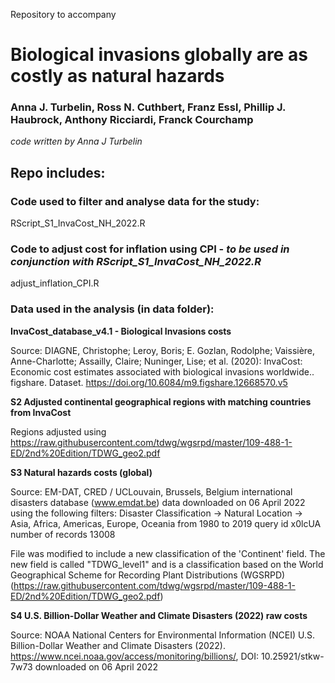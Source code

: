 Repository to accompany

# **Biological invasions globally are as costly as natural hazards**

### Anna J. Turbelin, Ross N. Cuthbert, Franz Essl, Phillip J. Haubrock, Anthony Ricciardi, Franck Courchamp

*code written by Anna J Turbelin*

## Repo includes:

### Code used to filter and analyse data for the study:
RScript_S1_InvaCost_NH_2022.R

### Code to adjust cost for inflation using CPI - *to be used in conjunction with RScript_S1_InvaCost_NH_2022.R*
adjust_inflation_CPI.R

### Data used in the analysis (in data folder):

**InvaCost_database_v4.1 - Biological Invasions costs**

Source: DIAGNE, Christophe; Leroy, Boris; E. Gozlan, Rodolphe; Vaissière, Anne-Charlotte; Assailly, Claire; Nuninger, Lise; et al. (2020): InvaCost: Economic cost estimates associated with biological invasions worldwide.. figshare. Dataset. https://doi.org/10.6084/m9.figshare.12668570.v5

**S2 Adjusted continental geographical regions with matching countries from InvaCost**

Regions adjusted using https://raw.githubusercontent.com/tdwg/wgsrpd/master/109-488-1-ED/2nd%20Edition/TDWG_geo2.pdf

**S3 Natural hazards costs (global)**

Source: EM-DAT, CRED / UCLouvain, Brussels, Belgium international disasters database (www.emdat.be) data downloaded on 06 April 2022 using the following filters: Disaster Classification -> Natural Location -> Asia, Africa, Americas, Europe, Oceania from 1980 to 2019 query id x0lcUA number of records 13008

File was modified to include a new classification of the 'Continent' field. The new field is called "TDWG_level1" and is a classification based on the World Geographical Scheme for Recording Plant Distributions (WGSRPD) (https://raw.githubusercontent.com/tdwg/wgsrpd/master/109-488-1-ED/2nd%20Edition/TDWG_geo2.pdf)

**S4 U.S. Billion-Dollar Weather and Climate Disasters (2022) raw costs**

Source: NOAA National Centers for Environmental Information (NCEI) U.S. Billion-Dollar Weather and Climate Disasters (2022). https://www.ncei.noaa.gov/access/monitoring/billions/, DOI: 10.25921/stkw-7w73 downloaded on 06 April 2022


